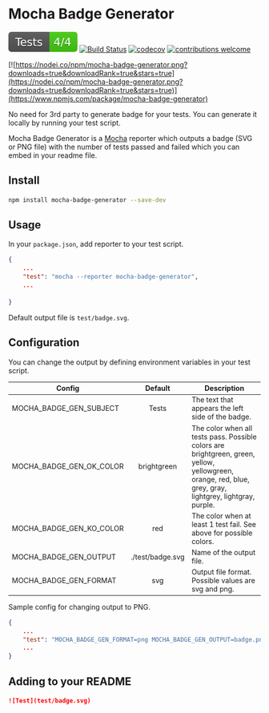 # Mocha Badge Generator

![Test](test/badge.svg)
[![Build Status](https://travis-ci.com/ianpogi5/mocha-badge-generator.png?branch=master)](https://travis-ci.com/ianpogi5/mocha-badge-generator)
[![codecov](https://codecov.io/gh/ianpogi5/mocha-badge-generator/branch/master/graph/badge.svg)](https://codecov.io/gh/ianpogi5/mocha-badge-generator)
[![contributions welcome](https://img.shields.io/badge/contributions-welcome-brightgreen.svg?style=flat)](https://github.com/ianpogi5/mocha-badge-generator/issues)

[![https://nodei.co/npm/mocha-badge-generator.png?downloads=true&downloadRank=true&stars=true](https://nodei.co/npm/mocha-badge-generator.png?downloads=true&downloadRank=true&stars=true)](https://www.npmjs.com/package/mocha-badge-generator)

No need for 3rd party to generate badge for your tests. You can generate it locally by running your test script.

Mocha Badge Generator is a [Mocha](https://mochajs.org/) reporter which outputs a badge (SVG or PNG file) with the number of tests passed and failed which you can embed in your readme file.

## Install

```bash
npm install mocha-badge-generator --save-dev
```

## Usage

In your `package.json`, add reporter to your test script.

```json
{
    ...
    "test": "mocha --reporter mocha-badge-generator",
    ...

}
```

Default output file is `test/badge.svg`.

## Configuration

You can change the output by defining environment variables in your test script.

| Config                   | Default          | Description                                                                                                                                              |
| ------------------------ | :--------------: | -------------------------------------------------------------------------------------------------------------------------------------------------------- |
| MOCHA_BADGE_GEN_SUBJECT  | Tests            | The text that appears the left side of the badge.                                                                                                        |
| MOCHA_BADGE_GEN_OK_COLOR | brightgreen      | The color when all tests pass. Possible colors are brightgreen, green, yellow, yellowgreen, orange, red, blue, grey, gray, lightgrey, lightgray, purple. |
| MOCHA_BADGE_GEN_KO_COLOR | red              | The color when at least 1 test fail. See above for possible colors.                                                                                      |
| MOCHA_BADGE_GEN_OUTPUT   | ./test/badge.svg | Name of the output file.                                                                                                                                 |
| MOCHA_BADGE_GEN_FORMAT   | svg              | Output file format. Possible values are svg and png.                                                                                                     |

Sample config for changing output to PNG.

```json
{
    ...
    "test": "MOCHA_BADGE_GEN_FORMAT=png MOCHA_BADGE_GEN_OUTPUT=badge.png mocha --reporter mocha-badge-generator",
    ...
}
```

## Adding to your README

```markdown
![Test](test/badge.svg)
```
